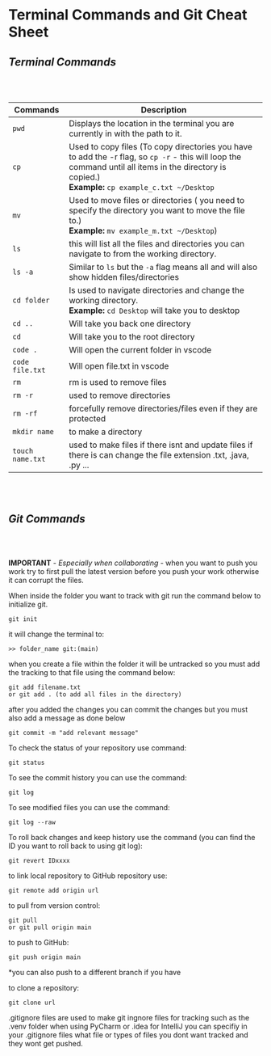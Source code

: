 # **Terminal Commands and Git Cheat Sheet**

## *Terminal Commands*

<br><br/>

| Commands    | Description |
| ----------- | ----------- |
| `pwd` | Displays the location in the terminal you are currently in with the path to it. |
| `cp` | Used to copy files (To copy directories you have to add the -r flag, so `cp -r` - this will loop the command until all items in the directory is copied.)<br> **Example:** `cp example_c.txt ~/Desktop` <br/>|
| `mv` | Used to move files or directories ( you need to specify the directory you want to move the file to.) <br> **Example:** `mv example_m.txt ~/Desktop`) <br/>|
| `ls` | this will list all the files and directories you can navigate to from the working directory.|
| `ls -a` | Similar to `ls` but the `-a` flag means all and will also show hidden files/directories |
| `cd folder` | Is used to navigate directories and change the working directory. <br> **Example:** `cd Desktop` will take you to desktop <br/>|
| `cd ..` | Will take you back one directory |
| `cd`  | Will take you to the root directory |
| `code .`  | Will open the current folder in vscode|
| `code file.txt`  | Will open file.txt in vscode|
| `rm` | rm is used to remove files|
| `rm -r`| used to remove directories|
| `rm -rf`| forcefully remove directories/files even if they are protected|
| `mkdir name`| to make a directory|
| `touch name.txt`| used to make files if there isnt and update files if there is can change the file extension .txt, .java, .py ...|



<br><br/>

## *Git Commands*

<br><br/>

**IMPORTANT** - *Especially when collaborating* -  when you want to push you work try to first pull the latest version before you push your work otherwise it can corrupt the files.

When inside the folder you want to track with git run the command below to initialize git.
```
git init
```
it will change the terminal to:
```
>> folder_name git:(main)
```
when you create a file within the folder it will be untracked so you must add the tracking to that file using the command below:
```
git add filename.txt
or git add . (to add all files in the directory)
```
after you added the changes you can commit the changes but you must also add a message as done below
```
git commit -m "add relevant message"
```
To check the status of your repository use command:
```
git status
```
To see the commit history you can use the command:
```
git log
```
To see modified files you can use the command:
```
git log --raw
```
To roll back changes and keep history use the command (you can find the ID you want to roll back to using git log):
```
git revert IDxxxx 
```

to link local repository to GitHub repository use:
```
git remote add origin url
```
to pull from version control:
```
git pull
or git pull origin main
```
to push to GitHub:
```
git push origin main
```
*you can also push to a different branch if you have 

to clone a repository:
``` 
git clone url
``` 

.gitignore files are used to make git ingnore files for tracking such as the .venv folder when using PyCharm or .idea for IntelliJ you can specifiy in your .gitignore files what file or types of files you dont want tracked and they wont get pushed.



